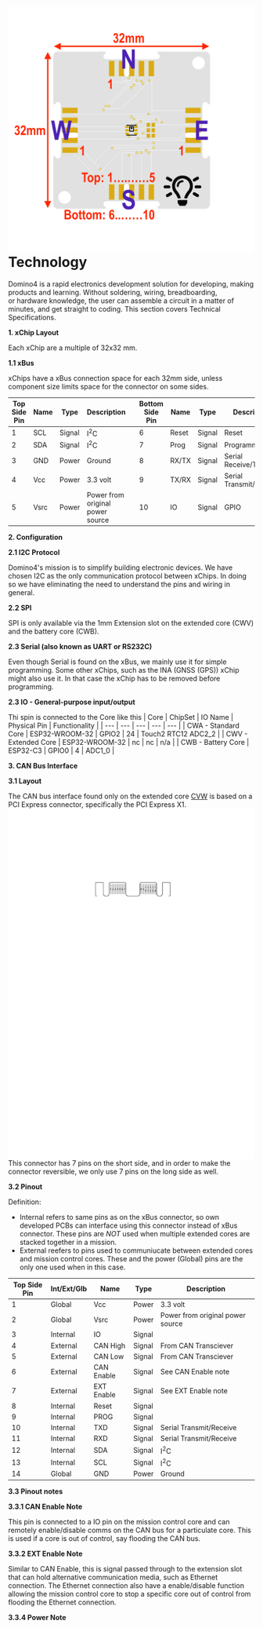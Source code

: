 <img align=right src="assets/Example%20xChip.png" width="600">

# Technology
Domino4 is a rapid electronics development solution for developing, making products and learning. Without soldering, wiring, breadboarding, or hardware knowledge, the user can assemble a circuit in a matter of minutes, and get straight to coding. This section covers Technical Specifications. 

**1\. xChip Layout**

Each xChip are a multiple of 32x32 mm.

**1.1 xBus**

xChips have a xBus connection space for each 32mm side, unless component size limits space for the connector on some sides. 

| Top Side Pin | Name | Type | Description |     | Bottom Side Pin | Name | Type | Description |
| --- | --- | --- | --- | --- | --- | --- | --- | --- |
| 1   | SCL | Signal | I<sup>2</sup>C |     | 6   | Reset | Signal | Reset |
| 2   | SDA | Signal | I<sup>2</sup>C |     | 7   | Prog | Signal | Programming Pin |
| 3   | GND | Power | Ground |     | 8   | RX/TX | Signal | Serial Receive/Transmit |
| 4   | Vcc | Power | 3.3 volt |     | 9   | TX/RX | Signal | Serial Transmit/Receive |
| 5   | Vsrc | Power | Power from original power source |     | 10  | IO | Signal | GPIO |

**2\. Configuration**

**2.1 I2C Protocol**

Domino4's mission is to simplify building electronic devices. We have chosen I2C as the only communication protocol between xChips. In doing so we have eliminating the need to understand the pins and wiring in general.

**2.2 SPI**

SPI is only available via the 1mm Extension slot on the extended core (CWV) and the battery core (CWB).

**2.3 Serial (also known as UART or RS232C)**

Even though Serial is found on the xBus, we mainly use it for simple programming. Some other xChips, such as the INA (GNSS (GPS)) xChip might also use it. In that case the xChip has to be removed before programming.

**2.3 IO - General-purpose input/output**

Thi spin is connected to the Core like this
| Core | ChipSet | IO Name | Physical Pin | Functionality |
| --- | --- | --- | --- | --- | 
| CWA - Standard Core | ESP32-WROOM-32 | GPIO2 | 24 | Touch2 RTC12 ADC2_2 |
| CWV - Extended Core | ESP32-WROOM-32 | nc | nc | n/a |
| CWB - Battery Core | ESP32-C3 | GPIO0 | 4 | ADC1_0 |

**3\. CAN Bus Interface**

**3.1 Layout**

The CAN bus interface found only on the extended core [CVW](https://github.com/domino4com/CWV) is based on a PCI Express connector, specifically the PCI Express X1.
<img align=center src="assets/Spine.svg" width="600">
This connector has 7 pins on the short side, and in order to make the connector reversible, we only use 7 pins on the long side as well.

**3.2 Pinout**

Definition:
- Internal refers to same pins as on the xBus connector, so own developed PCBs can interface using this connector instead of xBus connector. These pins are *NOT* used when multiple extended cores are stacked together in a mission.
- External reefers to pins used to communiucate between extended cores and mission control cores. These and the power (Global) pins are the only one used when in this case.

| Top Side Pin | Int/Ext/Glb | Name | Type | Description | 
| --- | --- | --- | --- | --- |
| 1   | Global | Vcc | Power | 3.3 volt | 
| 2   | Global | Vsrc | Power | Power from original power source | 
| 3   | Internal | IO | Signal |  |  
| 4   | External | CAN High | Signal | From CAN Transciever |  
| 5   | External | CAN Low | Signal |  From CAN Transciever|  
| 6   | External | CAN Enable | Signal |  See CAN Enable note|  
| 7   | External | EXT Enable | Signal |  See EXT Enable note|  
| 8   | Internal | Reset | Signal |  |  
| 9   | Internal | PROG | Signal |  |  
| 10  | Internal | TXD | Signal |  Serial Transmit/Receive|  
| 11  | Internal | RXD | Signal | Serial Transmit/Receive |  
| 12  | Internal | SDA | Signal | I<sup>2</sup>C |  
| 13  | Internal | SCL | Signal | I<sup>2</sup>C |  
| 14  | Global | GND | Power | Ground |    

**3.3 Pinout notes**
 
**3.3.1 CAN Enable Note**

This pin is connected to a IO pin on the mission control core and can remotely enable/disable comms on the CAN bus for a particulate core. This is used if a core is out of control, say flooding the CAN bus.

**3.3.2 EXT Enable Note**

Similar to CAN Enable, this is signal passed through to the extension slot that can hold alternative communication media, such as Ethernet connection. The Ethernet connection also have a enable/disable function allowing the mission control core to stop a specific core out of control from flooding the Ethernet connection.

**3.3.4 Power Note**


